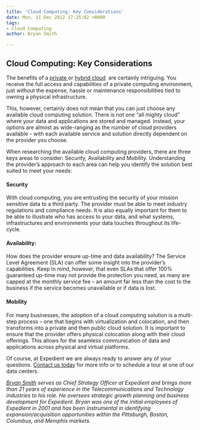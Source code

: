 ```yaml
---
title: 'Cloud Computing: Key Considerations'
date: Mon, 31 Dec 2012 17:25:02 +0000
tags:
- Cloud Computing
author: Bryan Smith

---
```

## Cloud Computing: Key Considerations

The benefits of a [private ](https://www.expedient.com/products/cloud-computing/private.php)or [hybrid cloud](https://www.expedient.com/products/cloud-computing/hybrid.php)  are certainly intriguing. You receive the full access and capabilities of a private computing environment, just without the expense, hassle or maintenance responsibilities tied to owning a physical infrastructure. 

This, however, certainly does not mean that you can just choose any available cloud computing solution. There is not one “all mighty cloud” where your data and applications are stored and managed. Instead, your options are almost as wide-ranging as the number of cloud providers available – with each available service and solution directly dependent on the provider you choose. 

When researching the available cloud computing providers, there are three keys areas to consider: Security, Availability and Mobility. Understanding the provider’s approach to each area can help you identify the solution best suited to meet your needs:

#### Security

With cloud computing, you are entrusting the security of your mission sensitive data to a third party. The provider must be able to meet industry regulations and compliance needs. It is also equally important for them to be able to illustrate who has access to your data, and what systems, infrastructures and environments your data touches throughout its life-cycle.

#### Availability:

How does the provider ensure up-time and data availability? The Service Level Agreement (SLA) can offer some insight into the provider’s capabilities. Keep in mind, however, that even SLAs that offer 100% guaranteed up-time may not provide the protection you need, as many are capped at the monthly service fee – an amount far less than the cost to the business if the service becomes unavailable or if data is lost.

#### Mobility

For many businesses, the adoption of a cloud computing solution is a multi-step process – one that begins with virtualization and colocation, and then transforms into a private and then public cloud solution. It is important to ensure that the provider offers physical colocation along with their cloud offerings. This allows for the seamless communication of data and applications across physical and virtual platforms.

Of course, at Expedient we are always ready to answer any of your questions. [Contact us today](https://www.expedient.com/contact.php) for more info or to schedule a tour at one of our data centers.

[_Bryan Smith_](https://www.linkedin.com/in/bryankeithsmith/) _serves as Chief Strategy Officer at Expedient and brings more than 21 years of experience in the Telecommunications and Technology industries to his role. He oversees strategic growth planning and business development for Expedient. Bryan was one of the initial employees of Expedient in 2001 and has been instrumental in identifying expansion/acquisition opportunities within the Pittsburgh, Boston, Columbus, and Memphis markets._